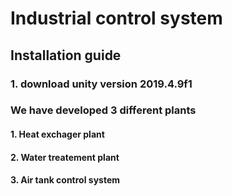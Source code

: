 # Industrial control system

## Installation guide

### 1. download unity version 2019.4.9f1

### We have developed 3 different plants 
#### 1. Heat exchager plant
#### 2. Water treatement plant 
#### 3. Air tank control system 
